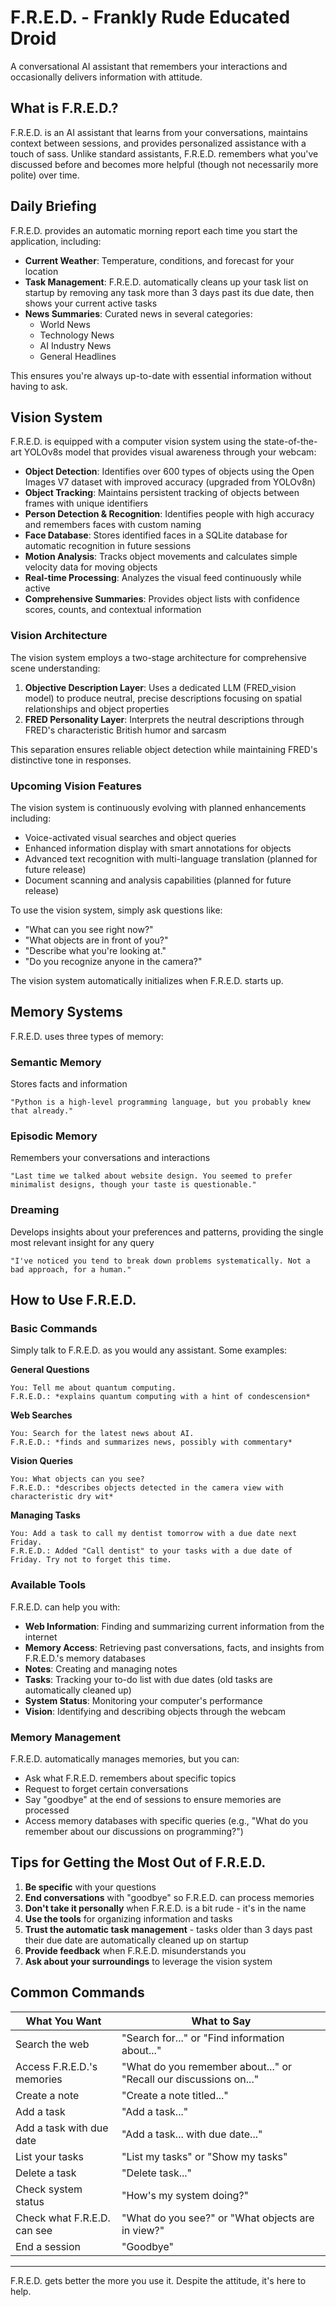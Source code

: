 # F.R.E.D. - Frankly Rude Educated Droid

A conversational AI assistant that remembers your interactions and occasionally delivers information with attitude.

## What is F.R.E.D.?

F.R.E.D. is an AI assistant that learns from your conversations, maintains context between sessions, and provides personalized assistance with a touch of sass. Unlike standard assistants, F.R.E.D. remembers what you've discussed before and becomes more helpful (though not necessarily more polite) over time.

## Daily Briefing

F.R.E.D. provides an automatic morning report each time you start the application, including:

- **Current Weather**: Temperature, conditions, and forecast for your location
- **Task Management**: F.R.E.D. automatically cleans up your task list on startup by removing any task more than 3 days past its due date, then shows your current active tasks
- **News Summaries**: Curated news in several categories:
  - World News
  - Technology News
  - AI Industry News
  - General Headlines

This ensures you're always up-to-date with essential information without having to ask.

## Vision System

F.R.E.D. is equipped with a computer vision system using the state-of-the-art YOLOv8s model that provides visual awareness through your webcam:

- **Object Detection**: Identifies over 600 types of objects using the Open Images V7 dataset with improved accuracy (upgraded from YOLOv8n)
- **Object Tracking**: Maintains persistent tracking of objects between frames with unique identifiers
- **Person Detection & Recognition**: Identifies people with high accuracy and remembers faces with custom naming
- **Face Database**: Stores identified faces in a SQLite database for automatic recognition in future sessions
- **Motion Analysis**: Tracks object movements and calculates simple velocity data for moving objects
- **Real-time Processing**: Analyzes the visual feed continuously while active
- **Comprehensive Summaries**: Provides object lists with confidence scores, counts, and contextual information

### Vision Architecture

The vision system employs a two-stage architecture for comprehensive scene understanding:
1. **Objective Description Layer**: Uses a dedicated LLM (FRED_vision model) to produce neutral, precise descriptions focusing on spatial relationships and object properties
2. **FRED Personality Layer**: Interprets the neutral descriptions through FRED's characteristic British humor and sarcasm

This separation ensures reliable object detection while maintaining FRED's distinctive tone in responses.

### Upcoming Vision Features

The vision system is continuously evolving with planned enhancements including:
- Voice-activated visual searches and object queries
- Enhanced information display with smart annotations for objects
- Advanced text recognition with multi-language translation (planned for future release)
- Document scanning and analysis capabilities (planned for future release)

To use the vision system, simply ask questions like:
- "What can you see right now?"
- "What objects are in front of you?"
- "Describe what you're looking at."
- "Do you recognize anyone in the camera?"

The vision system automatically initializes when F.R.E.D. starts up.

## Memory Systems

F.R.E.D. uses three types of memory:

### Semantic Memory
Stores facts and information
```
"Python is a high-level programming language, but you probably knew that already."
```

### Episodic Memory
Remembers your conversations and interactions
```
"Last time we talked about website design. You seemed to prefer minimalist designs, though your taste is questionable."
```

### Dreaming
Develops insights about your preferences and patterns, providing the single most relevant insight for any query
```
"I've noticed you tend to break down problems systematically. Not a bad approach, for a human."
```

## How to Use F.R.E.D.

### Basic Commands

Simply talk to F.R.E.D. as you would any assistant. Some examples:

**General Questions**
```
You: Tell me about quantum computing.
F.R.E.D.: *explains quantum computing with a hint of condescension*
```

**Web Searches**
```
You: Search for the latest news about AI.
F.R.E.D.: *finds and summarizes news, possibly with commentary*
```

**Vision Queries**
```
You: What objects can you see?
F.R.E.D.: *describes objects detected in the camera view with characteristic dry wit*
```

**Managing Tasks**
```
You: Add a task to call my dentist tomorrow with a due date next Friday.
F.R.E.D.: Added "Call dentist" to your tasks with a due date of Friday. Try not to forget this time.
```

### Available Tools

F.R.E.D. can help you with:

- **Web Information**: Finding and summarizing current information from the internet
- **Memory Access**: Retrieving past conversations, facts, and insights from F.R.E.D.'s memory databases
- **Notes**: Creating and managing notes
- **Tasks**: Tracking your to-do list with due dates (old tasks are automatically cleaned up)
- **System Status**: Monitoring your computer's performance
- **Vision**: Identifying and describing objects through the webcam

### Memory Management

F.R.E.D. automatically manages memories, but you can:

- Ask what F.R.E.D. remembers about specific topics
- Request to forget certain conversations
- Say "goodbye" at the end of sessions to ensure memories are processed
- Access memory databases with specific queries (e.g., "What do you remember about our discussions on programming?")

## Tips for Getting the Most Out of F.R.E.D.

1. **Be specific** with your questions
2. **End conversations** with "goodbye" so F.R.E.D. can process memories
3. **Don't take it personally** when F.R.E.D. is a bit rude - it's in the name
4. **Use the tools** for organizing information and tasks
5. **Trust the automatic task management** - tasks older than 3 days past their due date are automatically cleaned up on startup
6. **Provide feedback** when F.R.E.D. misunderstands you
7. **Ask about your surroundings** to leverage the vision system

## Common Commands

| What You Want | What to Say |
|---------------|-------------|
| Search the web | "Search for..." or "Find information about..." |
| Access F.R.E.D.'s memories | "What do you remember about..." or "Recall our discussions on..." |
| Create a note | "Create a note titled..." |
| Add a task | "Add a task..." |
| Add a task with due date | "Add a task... with due date..." |
| List your tasks | "List my tasks" or "Show my tasks" |
| Delete a task | "Delete task..." |
| Check system status | "How's my system doing?" |
| Check what F.R.E.D. can see | "What do you see?" or "What objects are in view?" |
| End a session | "Goodbye" |

---

F.R.E.D. gets better the more you use it. Despite the attitude, it's here to help. 